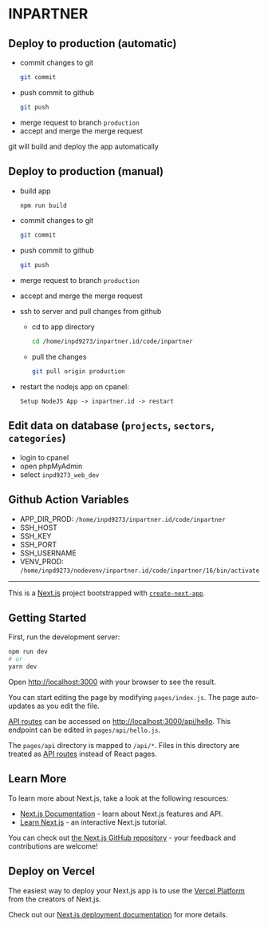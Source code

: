 # INPARTNER

## Deploy to production (automatic)

- commit changes to git
  ```sh
  git commit
  ```
- push commit to github
  ```sh
  git push
  ```
- merge request to branch `production`
- accept and merge the merge request

git will build and deploy the app automatically

## Deploy to production (manual)

- build app
  ```sh
  npm run build
  ```
- commit changes to git
  ```sh
  git commit
  ```
- push commit to github
  ```sh
  git push
  ```
- merge request to branch `production`
- accept and merge the merge request
- ssh to server and pull changes from github
  - cd to app directory
    ```sh
    cd /home/inpd9273/inpartner.id/code/inpartner
    ```
  - pull the changes
    ```sh
    git pull origin production
    ```
- restart the nodejs app on cpanel:

  `Setup NodeJS App -> inpartner.id -> restart`

## Edit data on database (`projects`, `sectors`, `categories`)

- login to cpanel
- open phpMyAdmin
- select `inpd9273_web_dev`

## Github Action Variables

- APP_DIR_PROD: `/home/inpd9273/inpartner.id/code/inpartner`
- SSH_HOST
- SSH_KEY
- SSH_PORT
- SSH_USERNAME
- VENV_PROD: `/home/inpd9273/nodevenv/inpartner.id/code/inpartner/16/bin/activate`

---

This is a [Next.js](https://nextjs.org/) project bootstrapped with [`create-next-app`](https://github.com/vercel/next.js/tree/canary/packages/create-next-app).

## Getting Started

First, run the development server:

```bash
npm run dev
# or
yarn dev
```

Open [http://localhost:3000](http://localhost:3000) with your browser to see the result.

You can start editing the page by modifying `pages/index.js`. The page auto-updates as you edit the file.

[API routes](https://nextjs.org/docs/api-routes/introduction) can be accessed on [http://localhost:3000/api/hello](http://localhost:3000/api/hello). This endpoint can be edited in `pages/api/hello.js`.

The `pages/api` directory is mapped to `/api/*`. Files in this directory are treated as [API routes](https://nextjs.org/docs/api-routes/introduction) instead of React pages.

## Learn More

To learn more about Next.js, take a look at the following resources:

- [Next.js Documentation](https://nextjs.org/docs) - learn about Next.js features and API.
- [Learn Next.js](https://nextjs.org/learn) - an interactive Next.js tutorial.

You can check out [the Next.js GitHub repository](https://github.com/vercel/next.js/) - your feedback and contributions are welcome!

## Deploy on Vercel

The easiest way to deploy your Next.js app is to use the [Vercel Platform](https://vercel.com/new?utm_medium=default-template&filter=next.js&utm_source=create-next-app&utm_campaign=create-next-app-readme) from the creators of Next.js.

Check out our [Next.js deployment documentation](https://nextjs.org/docs/deployment) for more details.
